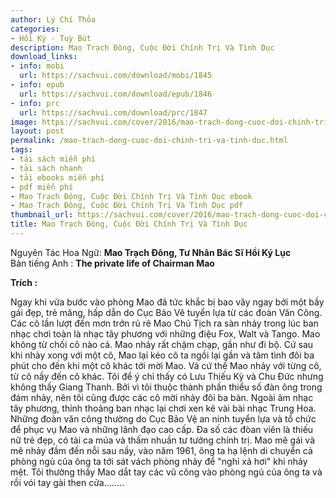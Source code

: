 ```yaml
---
author: Lý Chí Thỏa
categories:
- Hồi Ký - Tuỳ Bút
description: Mao Trạch Ðông, Cuộc Ðời Chính Trị Và Tình Dục
download_links:
- info: mobi
  url: https://sachvui.com/download/mobi/1845
- info: epub
  url: https://sachvui.com/download/epub/1846
- info: prc
  url: https://sachvui.com/download/prc/1847
image: https://sachvui.com/cover/2016/mao-trach-dong-cuoc-doi-chinh-tri-va-tinh-duc-ly-chi-thoa.jpg
layout: post
permalink: /mao-trach-dong-cuoc-doi-chinh-tri-va-tinh-duc.html
tags:
- tải sách miễn phí
- tải sách nhanh
- tải ebooks miễn phí
- pdf miễn phí
- Mao Trạch Ðông, Cuộc Ðời Chính Trị Và Tình Dục ebook
- Mao Trạch Ðông, Cuộc Ðời Chính Trị Và Tình Dục pdf
thumbnail_url: https://sachvui.com/cover/2016/mao-trach-dong-cuoc-doi-chinh-tri-va-tinh-duc-ly-chi-thoa.jpg
title: Mao Trạch Ðông, Cuộc Ðời Chính Trị Và Tình Dục
---
```


 <div class="item-desc text-justify"> <p>Nguyên Tác Hoa Ngữ: <strong>Mao Trạch Ðông, Tư Nhân Bác Sĩ Hồi Ký Lục</strong><br>Bản tiếng Anh : <strong>The private life of Chairman Mao</strong></p><p><strong>Trích :</strong></p><p>Ngay khi vừa bước vào phòng Mao đã tức khắc bị bao vây ngay bởi một bầy gái đẹp, trẻ măng, hấp dẫn do Cục Bảo Vê tuyển lựa từ các đoàn Văn Công. Các cô lần lượt đến mơn trớn rủ rê Mao Chủ Tịch ra sàn nhảy trong lúc ban nhạc chơi toàn là nhạc tây phương với những điệu Fox, Walt và Tango. Mao không từ chối cô nào cả. Mao nhảy rất chậm chạp, gần như đi bộ. Cứ sau khi nhảy xong với một cô, Mao lại kéo cô ta ngồi lại gần và tâm tình đôi ba phút cho đến khi một cô khác tới mời Mao. Và cứ thế Mao nhảy với từng cô, từ cô nầy đến cô khác. Tôi để ý chỉ thấy có Lưu Thiếu Kỳ và Chu Ðức nhưng không thấy Giang Thanh. Bởi vì tôi thuộc thành phần thiểu số đàn ông trong đám nhảy, nên tôi cũng được các cô mời nhảy đôi ba bản. Ngoài âm nhạc tây phương, thỉnh thoảng ban nhạc lại chơi xen kẻ vài bài nhạc Trung Hoa. Những đoàn văn công thường do Cục Bảo Vệ an ninh tuyển lựa và tổ chức để phục vụ Mao và những lãnh đạo cao cấp. Ða số các đòan viên là thiếu nữ trẻ đẹp, có tài ca múa và thấm nhuần tư tưởng chính trị. Mao mê gái và mê nhảy đầm đến nỗi sau nầy, vào năm 1961, ông ta hạ lệnh di chuyển cả phòng ngủ của ông ta tới sát vách phòng nhảy để "nghỉ xả hơi" khi nhảy mệt. Tôi thường thấy Mao dắt tay các vũ công vào phòng ngủ của ông ta và rồi vói tay gài then cửa........</p> </div>